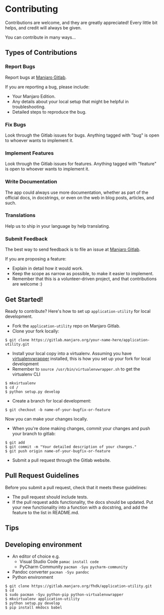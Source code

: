 # Contributing

Contributions are welcome, and they are greatly appreciated! Every little bit helps, and credit will always be given.

You can contribute in many ways...

## Types of Contributions

### Report Bugs

Report bugs at [Manjaro Gitlab](https://gitlab.manjaro.org/fhdk/application-utility/issues).

If you are reporting a bug, please include:

- Your Manjaro Edition.
- Any details about your local setup that might be helpful in troubleshooting.
- Detailed steps to reproduce the bug.

### Fix Bugs

Look through the Gitlab issues for bugs. Anything tagged with "bug" is open to whoever wants to implement it.

### Implement Features

Look through the Gitlab issues for features. Anything tagged with "feature" is open to whoever wants to implement it.

### Write Documentation

The app could always use more documentation, whether as part of the official  docs, in docstrings, or even on the web in blog posts, articles, and such.

### Translations

Help us to ship  in your language by help translating.

### Submit Feedback

The best way to send feedback is to file an issue at [Manjaro Gitlab](https://gitlab.manjaro.org/fhdk/application-utility/issues).

If you are proposing a feature:

* Explain in detail how it would work.
* Keep the scope as narrow as possible, to make it easier to implement.
* Remember that this is a volunteer-driven project, and that contributions
  are welcome :)

## Get Started!

Ready to contribute? Here's how to set up `application-utility` for local development.

* Fork the `application-utility` repo on Manjaro Gitlab.
* Clone your fork locally:
    
```
$ git clone https://gitlab.manjaro.org/your-name-here/application-utility.git
```
    
* Install your local copy into a virtualenv. Assuming you have [virtualenvwrapper](https://virtualenvwrapper.readthedocs.io/en/latest/) installed, this is how you set up your fork for local development
* Remember to `source /usr/bin/virtualenvwrapper.sh` to get the virtualenv CLI

```    
$ mkvirtualenv 
$ cd /
$ python setup.py develop
```

* Create a branch for local development:

```
$ git checkout -b name-of-your-bugfix-or-feature
```

   Now you can make your changes locally.

* When you're done making changes, commit your changes and push your branch to gitlab:

```
$ git add
$ git commit -m "Your detailed description of your changes."
$ git push origin name-of-your-bugfix-or-feature
```

* Submit a pull request through the Gitlab website.

## Pull Request Guidelines

Before you submit a pull request, check that it meets these guidelines:

* The pull request should include tests.
* If the pull request adds functionality, the docs should be updated. Put
   your new functionality into a function with a docstring, and add the
   feature to the list in README.md.

## Tips


## Developing environment

* An editor of choice e.g.
   * Visual Studio Code `pamac install code`
   * PyCharm Community `pacman -Syu pycharm-community`
* Pandoc converter `pacman -Syu pandoc`
* Python environment

```
$ git clone https://gitlab.manjaro.org/fhdk/application-utility.git
$ cd 
$ sudo pacman -Syu python-pip python-virtualenvwrapper
$ mkvirtualenv application-utility
$ python setup.py develop
$ pip install mkdocs babel
```

